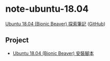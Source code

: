 # note-ubuntu-18.04

[Ubuntu 18.04 (Bionic Beaver) 探索筆記](https://samwhelp.github.io/note-ubuntu-18.04/) ([GitHub](https://github.com/samwhelp/note-ubuntu-18.04))


## Project

* [Ubuntu 18.04 (Bionic Beaver) 安裝腳本](https://github.com/samwhelp/play-ubuntu-18.04-plan)
